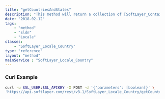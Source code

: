 ```yaml
---
title: "getCountriesAndStates"
description: "This method will return a collection of [SoftLayer_Container_Collection_Locale_CountryCode](/reference/datatypes/SoftLayer_Container_Collection_Locale_CountryCode) objects. If the country has states, a [SoftLayer_Container_Collection_Locale_StateCode](/reference/datatypes/SoftLayer_Container_Collection_Locale_StateCode) collection will be provided with the country. "
date: "2018-02-12"
tags:
    - "method"
    - "sldn"
    - "Locale"
classes:
    - "SoftLayer_Locale_Country"
type: "reference"
layout: "method"
mainService : "SoftLayer_Locale_Country"
---
```


### Curl Example
```bash
curl -u $SL_USER:$SL_APIKEY -X POST -d '{"parameters": [boolean]}' \
'https://api.softlayer.com/rest/v3.1/SoftLayer_Locale_Country/getCountriesAndStates'
```
